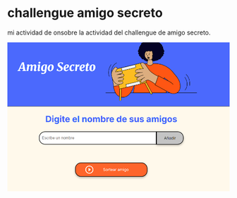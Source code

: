 # challengue amigo secreto


mi actividad de onsobre la actividad del challengue de amigo secreto.

![alt text](./assets/image.png)